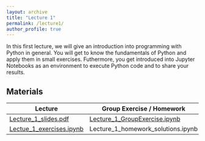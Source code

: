 ```yaml
---
layout: archive
title: "Lecture 1"
permalink: /lecture1/
author_profile: true
---
```


In this first lecture, we will give an introduction into programming with Python in general. 
You will get to know the fundamentals of Python and apply them in small exercises. 
Futhermore, you get introduced into Jupyter Notebooks as an environment to execute Python code and
to share your results.


## Materials


| Lecture          | Group Exercise / Homework   |                                                              
| --------         | ------ | 
|  [Lecture_1_slides.pdf](https://flxmschneider.github.io/files/lecture_3_slides.pdf) | [Lecture_1_GroupExercise.ipynb](https://colab.research.google.com/drive/1Gf3VBRy1oeqFYkPjtbfrP61yZzHw1r9-?usp=sharing)   | 
|[Lectue_1_exercises.ipynb](https://colab.research.google.com/drive/1hm_UzeSpDc1PMYJu01PvoM5Akj3rLevm?usp=sharing)  |Lecture_1_homework_solutions.ipynb |
